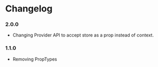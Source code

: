 # Changelog

### 2.0.0

- Changing Provider API to accept store as a prop instead of context.

### 1.1.0
- Removing PropTypes

